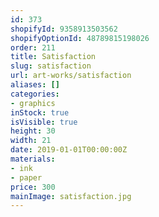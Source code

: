 ```yaml
---
id: 373
shopifyId: 9358913503562
shopifyOptionId: 48789815198026
order: 211
title: Satisfaction
slug: satisfaction
url: art-works/satisfaction
aliases: []
categories:
- graphics
inStock: true
isVisible: true
height: 30
width: 21
date: 2019-01-01T00:00:00Z
materials:
- ink
- paper
price: 300
mainImage: satisfaction.jpg
---
```

